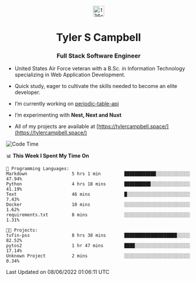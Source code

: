 <p align="center">
<a href="https://www.linkedin.com/in/t36campbell" target="blank"><img align="center" src="https://ik.imagekit.io/t36campbell/Portfolio/linkedin.png.original_m8bbGgPh6.png" alt="t36campbell" height="30" width="30" /></a>
</p>
<h1 align="center">Tyler S Campbell</h1>
<h3 align="center">Full Stack Software Engineer</h3>

* United States Air Force veteran with a B.Sc. in Information Technology specializing in Web Application Development. 

* Quick study, eager to cultivate the skills needed to become an elite developer.

* I’m currently working on [periodic-table-api](https://github.com/t36campbell/periodic-table-api)

* I’m experimenting with **Nest, Next and Nuxt**

* All of my projects are available at [https://tylercampbell.space/](https://tylercampbell.space/)

<!--START_SECTION:waka-->
![Code Time](http://img.shields.io/badge/Code%20Time-1%2C648%20hrs%2042%20mins-blue)

📊 **This Week I Spent My Time On** 

```text
💬 Programming Languages: 
Markdown                 5 hrs 1 min         ████████████░░░░░░░░░░░░░   47.94% 
Python                   4 hrs 18 mins       ██████████░░░░░░░░░░░░░░░   41.19% 
Text                     46 mins             █░░░░░░░░░░░░░░░░░░░░░░░░   7.43% 
Docker                   10 mins             ░░░░░░░░░░░░░░░░░░░░░░░░░   1.62% 
requirements.txt         8 mins              ░░░░░░░░░░░░░░░░░░░░░░░░░   1.31%

🐱‍💻 Projects: 
tufin-pss                8 hrs 38 mins       ████████████████████░░░░░   82.52% 
pytos2                   1 hr 47 mins        ████░░░░░░░░░░░░░░░░░░░░░   17.14% 
Unknown Project          2 mins              ░░░░░░░░░░░░░░░░░░░░░░░░░   0.34%

```


 Last Updated on 08/06/2022 01:06:11 UTC
<!--END_SECTION:waka-->
